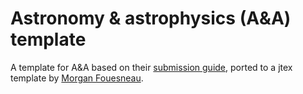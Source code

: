 # Astronomy & astrophysics (A&A) template

A template for A&A based on their [submission guide](https://www.aanda.org/for-authors), ported to a jtex template by [Morgan Fouesneau](https://github.com/mfouesneau).
